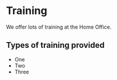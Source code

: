 Training
========

We offer lots of training at the Home Office.

Types of training provided
--------------------------

- One
- Two
- Three

